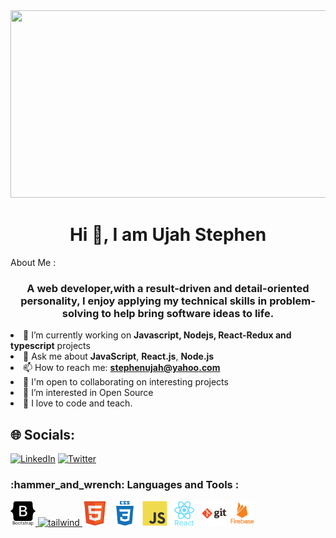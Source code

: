 
      
      
<div align="center">
  <img src="https://media.giphy.com/media/dWesBcTLavkZuG35MI/giphy.gif" width="600" height="300"/>
</div>

<h1 align="center">Hi 👋, I am Ujah Stephen</h1>
About Me : <h3 align="center">A web developer,with a result-driven and detail-oriented personality, I enjoy applying my technical skills in problem-solving to help bring software ideas to life.</h3


- 🔭 I’m currently working on **Javascript, Nodejs, React-Redux and typescript** projects
- 💬 Ask me about  **JavaScript**, **React.js**,  **Node.js**
- 📫 How to reach me: **stephenujah@yahoo.com**
- 🤝 I'm open to collaborating on interesting projects
- 🤝  I’m interested in Open Source
- 📝 I love to code and teach.


## 🌐 Socials:
[![LinkedIn](https://img.shields.io/badge/LinkedIn-%230077B5.svg?logo=linkedin&logoColor=white)](https://www.linkedin.com/in/ujah-stephen-4a3a8782/) [![Twitter](https://img.shields.io/badge/Twitter-%231DA1F2.svg?logo=Twitter&logoColor=white)](https://twitter.com/Prof_Ochosteve) 


<h3 align="left"> :hammer_and_wrench: Languages and Tools :</h3>
<p align="left"> 
      <a href="https://getbootstrap.com" target="_blank" rel="noreferrer">
       <img src="https://raw.githubusercontent.com/devicons/devicon/master/icons/bootstrap/bootstrap-plain-wordmark.svg" alt="bootstrap" width="40" height="40"/> 
       </a>
    <a href="https://tailwindcss.com/" target="_blank" rel="noreferrer"> <img src="https://www.vectorlogo.zone/logos/tailwindcss/tailwindcss-icon.svg" alt="tailwind" width="40" height="40"/> 
     </a> 
         <img src="https://github.com/devicons/devicon/blob/master/icons/html5/html5-original.svg" title="HTML5" alt="HTML" width="40" height="40"/>&nbsp;
         <img src="https://github.com/devicons/devicon/blob/master/icons/css3/css3-plain-wordmark.svg"  title="CSS3" alt="CSS" width="40" height="40"/>&nbsp;
         <img src="https://github.com/devicons/devicon/blob/master/icons/javascript/javascript-original.svg" title="JavaScript" alt="JavaScript" width="40" height="40"/>&nbsp;
         <img src="https://github.com/devicons/devicon/blob/master/icons/react/react-original-wordmark.svg" title="React" alt="React" width="40" height="40"/>&nbsp;
        <img src="https://github.com/devicons/devicon/blob/master/icons/git/git-original-wordmark.svg" title="Git" **alt="Git" width="40" height="40"/>
        <img src="https://github.com/devicons/devicon/blob/master/icons/firebase/firebase-plain-wordmark.svg" title="Firebase" alt="Firebase" width="40" height="40"/>&nbsp;
     
    


       
       


 </p>

     

      


      
      

